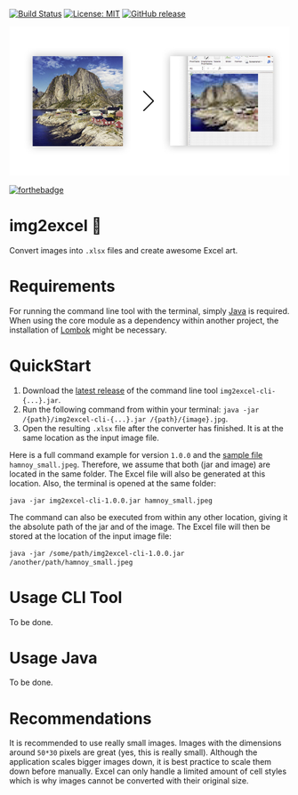 [![Build Status](https://travis-ci.org/pixelstuermer/img2excel.svg?branch=master)](https://travis-ci.org/pixelstuermer/img2excel)
[![License: MIT](https://img.shields.io/badge/License-MIT-yellow.svg)](https://opensource.org/licenses/MIT)
[![GitHub release](https://img.shields.io/github/release/pixelstuermer/img2excel.svg)](https://github.com/pixelstuermer/img2excel/releases)

![intro](https://raw.githubusercontent.com/pixelstuermer/img2excel/master/src/readme-content/intro.jpg)

[![forthebadge](http://forthebadge.com/images/badges/you-didnt-ask-for-this.svg)](http://forthebadge.com)

# img2excel :rocket:
Convert images into `.xlsx` files and create awesome Excel art.

# Requirements
For running the command line tool with the terminal, simply [Java](https://java.com/download/) is required. When using the core module as a dependency within another project, the installation of [Lombok](https://projectlombok.org) might be necessary.

# QuickStart
1. Download the [latest release](https://github.com/pixelstuermer/img2excel/releases/latest) of the command line tool `img2excel-cli-{...}.jar`.
2. Run the following command from within your terminal: `java -jar /{path}/img2excel-cli-{...}.jar /{path}/{image}.jpg`.
3. Open the resulting `.xlsx` file after the converter has finished. It is at the same location as the input image file.

Here is a full command example for version `1.0.0` and the [sample file](https://raw.githubusercontent.com/pixelstuermer/img2excel/master/src/example/hamnoy_small.jpeg) `hamnoy_small.jpeg`. Therefore, we assume that both (jar and image) are located in the same folder. The Excel file will also be generated at this location. Also, the terminal is opened at the same folder:

    java -jar img2excel-cli-1.0.0.jar hamnoy_small.jpeg

The command can also be executed from within any other location, giving it the absolute path of the jar and of the image. The Excel file will then be stored at the location of the input image file:

    java -jar /some/path/img2excel-cli-1.0.0.jar /another/path/hamnoy_small.jpeg

# Usage CLI Tool
To be done.

# Usage Java
To be done.

# Recommendations
It is recommended to use really small images. Images with the dimensions around  `50*30` pixels are great (yes, this is really small). Although the application scales bigger images down, it is best practice to scale them down before manually. Excel can only handle a limited amount of cell styles which is why images cannot be converted with their original size.